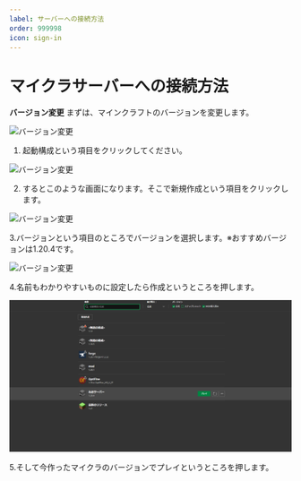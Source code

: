 ```yaml
---
label: サーバーへの接続方法
order: 999998
icon: sign-in
---
```


# マイクラサーバーへの接続方法

**バージョン変更**
まずは、マインクラフトのバージョンを変更します。

![バージョン変更](image/１.PNG)

1. 起動構成という項目をクリックしてください。

![バージョン変更](image/２.PNG)

2. するとこのような画面になります。そこで新規作成という項目をクリックします。

![バージョン変更](image/３.PNG)

3.バージョンという項目のところでバージョンを選択します。※おすすめバージョンは1.20.4です。

![バージョン変更](image/４.PNG)

4.名前もわかりやすいものに設定したら作成というところを押します。

![バージョン変更](image/4.5.PNG)

5.そして今作ったマイクラのバージョンでプレイというところを押します。
